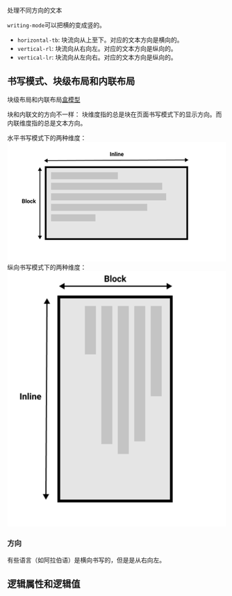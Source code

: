 处理不同方向的文本

`writing-mode`可以把横的变成竖的。

- `horizontal-tb`: 块流向从上至下。对应的文本方向是横向的。
- `vertical-rl`: 块流向从右向左。对应的文本方向是纵向的。
- `vertical-lr`: 块流向从左向右。对应的文本方向是纵向的。

## 书写模式、块级布局和内联布局
块级布局和内联布局[盒模型](./13.The%20box%20model)

块和内联文的方向不一样：
块维度指的总是块在页面书写模式下的显示方向。而内联维度指的总是文本方向。

水平书写模式下的两种维度：
![](../../img/15.Handling%20different%20text%20directions-20230914230107.png)
纵向书写模式下的两种维度：
![](../../img/15.Handling%20different%20text%20directions-20230914230132.png)

### 方向
有些语言（如阿拉伯语）是横向书写的，但是是从右向左。

## 逻辑属性和逻辑值
